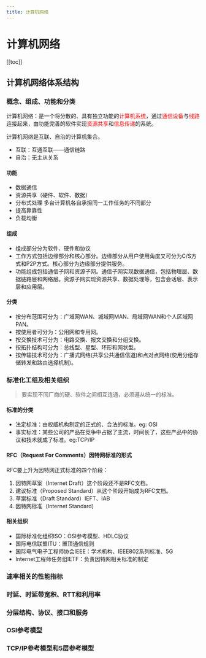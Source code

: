 ```yaml
---
title: 计算机网络
---
```

# 计算机网络
[[toc]]
## 计算机网络体系结构

### 概念、组成、功能和分类

计算机网络：是一个将分散的、具有独立功能的<span style='color:red'>计算机系统</span>，通过<span style='color:red'>通信设备</span>与<span style='color:red'>线路</span>连接起来，由功能完善的软件实现<span style='color:red'>资源共享</span>和<span style='color:red'>信息传递</span>的系统。

计算机网络是互联、自治的计算机集合。

- 互联：互通互联——通信链路
- 自治：无主从关系

#### 功能

- 数据通信
- 资源共享（硬件、软件、数据）
- 分布式处理  多台计算机各自承担同一工作任务的不同部分
- 提高靠靠性
- 负载均衡

#### 组成

- 组成部分分为软件、硬件和协议
- 工作方式包括边缘部分和核心部分。边缘部分从用户使用角度又可分为C/S方式和P2P方式。核心部分为边缘部分提供服务。
- 功能组成包括通信子网和资源子网。通信子网实现数据通信，包括物理层、数据链路层和网络层。资源子网实现资源共享、数据处理等，包含会话层、表示层和应用层。

#### 分类

- 按分布范围可分为：广域网WAN、城域网MAN、局域网WAN和个人区域网PAN。
- 按使用者可分为：公用网和专用网。
- 按交换技术可分为：电路交换、报文交换和分组交换。
- 按拓扑结构可分为：总线型、星型、环形和网状型。
- 按传输技术可分为：广播式网络(共享公共通信信道)和点对点网络(使用分组存储转发和路由选择机制)。

### 标准化工组及相关组织

> 要实现不同厂商的硬、软件之间相互连通，必须遵从统一的标准。

#### 标准的分类

- 法定标准：由权威机构制定的正式的、合法的标准。eg: OSI
- 事实标准：某些公司的产品在竞争中占据了主流，时间长了，这些产品中的协议和技术就成了标准。eg:TCP/IP

#### RFC（Request For Comments）因特网标准的形式

RFC要上升为因特网正式标准的四个阶段：

1. 因特网草案（Internet Draft）这个阶段还不是RFC文档。
2. 建议标准（Proposed Standard）从这个阶段开始成为RFC文档。
3. 草案标准（Draft Standard）IEFT、IAB
4. 因特网标准（Internet Standard)

#### 相关组织

- 国际标准化组织ISO：OSI参考模型、HDLC协议
- 国际电信联盟ITU：置顶通信规则
- 国际电气电子工程师协会IEEE：学术机构、IEEE802系列标准、5G
- Internet工程师任务组IETF：负责因特网相关标准的制定

### 速率相关的性能指标



### 时延、时延带宽积、RTT和利用率



### 分层结构、协议、接口和服务



### OSI参考模型



### TCP/IP参考模型和5层参考模型



